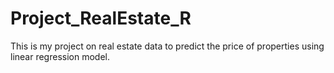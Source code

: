 # Project_RealEstate_R
This is my project  on real estate data to predict the price of properties using linear regression model.
